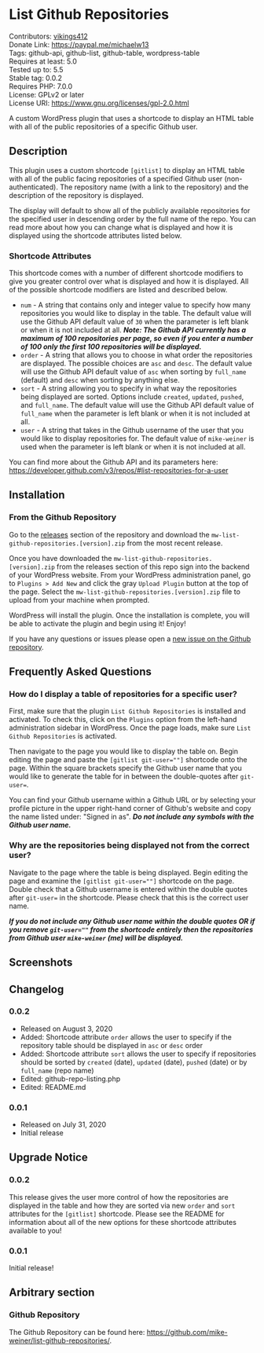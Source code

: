 # List Github Repositories
Contributors: [vikings412](https://profiles.wordpress.org/vikings412/) <br>
Donate Link: https://paypal.me/michaelw13 <br>
Tags: github-api, github-list, github-table, wordpress-table  <br>
Requires at least: 5.0 <br>
Tested up to: 5.5 <br>
Stable tag: 0.0.2 <br>
Requires PHP: 7.0.0 <br>
License: GPLv2 or later <br>
License URI: https://www.gnu.org/licenses/gpl-2.0.html <br>

A custom WordPress plugin that uses a shortcode to display an HTML table with all of the public repositories of a specific Github user.

## Description
This plugin uses a custom shortcode `[gitlist]` to display an HTML table with all of the public facing repositories of a specified Github user (non-authenticated). The repository name (with a link to the repository) and the description of the repository is displayed. 

The display will default to show all of the publicly available repositories for the specified user in descending order by the full name of the repo. You can read more about how you can change what is displayed and how it is displayed using the shortcode attributes listed below.

### Shortcode Attributes
This shortcode comes with a number of different shortcode modifiers to give you greater control over what is displayed and how it is displayed. All of the possible shortcode modifiers are listed and described below. 
* `num` - A string that contains only and integer value to specify how many repositories you would like to display in the table. The default value will use the Github API default value of `30` when the parameter is left blank or when it is not included at all. ***Note: The Github API currently has a maximum of 100 repositories per page, so even if you enter a number of 100 only the first 100 repositories will be displayed.***
* `order` - A string that allows you to choose in what order the repositories are displayed. The possible choices are `asc` and `desc`. The default value will use the Github API default value of `asc` when sorting by `full_name` (default) and `desc` when sorting by anything else.
* `sort` - A string allowing you to specify in what way the repositories being displayed are sorted. Options include `created`, `updated`, `pushed`, and `full_name`. The default value will use the Github API default value of `full_name` when the parameter is left blank or when it is not included at all. 
* `user` - A string that takes in the Github username of the user that you would like to display repositories for. The default value of `mike-weiner` is used when the parameter is left blank or when it is not included at all. 

You can find more about the Github API and its parameters here: https://developer.github.com/v3/repos/#list-repositories-for-a-user

## Installation

### From the Github Repository
Go to the [releases](https://github.com/mike-weiner/list-github-repositories/releases) section of the repository and download the `mw-list-github-repositories.[version].zip` from the most recent release.

Once you have downloaded the `mw-list-github-repositories.[version].zip` from the releases section of this repo sign into the backend of your WordPress website. From your WordPress administration panel, go to `Plugins > Add New` and click the gray `Upload Plugin` button at the top of the page. Select the `mw-list-github-repositories.[version].zip` file to upload from your machine when prompted.

WordPress will install the plugin. Once the installation is complete, you will be able to activate the plugin and begin using it! Enjoy! 

If you have any questions or issues please open a [new issue on the Github repository](https://github.com/mike-weiner/list-github-repositories/issues).

## Frequently Asked Questions

### How do I display a table of repositories for a specific user?

First, make sure that the plugin `List Github Repositories` is installed and activated. To check this, click on the `Plugins` option from the left-hand administration sidebar in WordPress. Once the page loads, make sure `List Github Repositories` is activated. 

Then navigate to the page you would like to display the table on. Begin editing the page and paste the `[gitlist git-user=""]` shortcode onto the page. Within the square brackets specify the Github user name that you would like to generate the table for in between the double-quotes after `git-user=`. 

You can find your Github username within a Github URL or by selecting your profile picture in the upper right-hand corner of Github's website and copy the name listed under: "Signed in as". ***Do not include any symbols with the Github user name.*** 

### Why are the repositories being displayed not from the correct user?

Navigate to the page where the table is being displayed. Begin editing the page and examine the `[gitlist git-user=""]` shortcode on the page. Double check that a Github username is entered within the double quotes after `git-user=` in the shortcode. Please check that this is the correct user name. 

***If you do not include any Github user name within the double quotes OR if you remove `git-user=""` from the shortcode entirely then the repositories from Github user `mike-weiner` (me) will be displayed.*** 

## Screenshots

## Changelog

### 0.0.2
* Released on August 3, 2020
* Added: Shortcode attribute `order` allows the user to specify if the repository table should be displayed in `asc` or `desc` order
* Added: Shortcode attribute `sort` allows the user to specify if repositories should be sorted by `created` (date), `updated` (date), `pushed` (date) or by `full_name` (repo name)
* Edited: github-repo-listing.php
* Edited: README.md

### 0.0.1
* Released on July 31, 2020
* Initial release

## Upgrade Notice

### 0.0.2
This release gives the user more control of how the repositories are displayed in the table and how they are sorted via new `order` and `sort` attributes for the `[gitlist]` shortcode. Please see the README for information about all of the new options for these shortcode attributes available to you!

### 0.0.1
Initial release!

## Arbitrary section

### Github Repository
The Github Repository can be found here: https://github.com/mike-weiner/list-github-repositories/.
